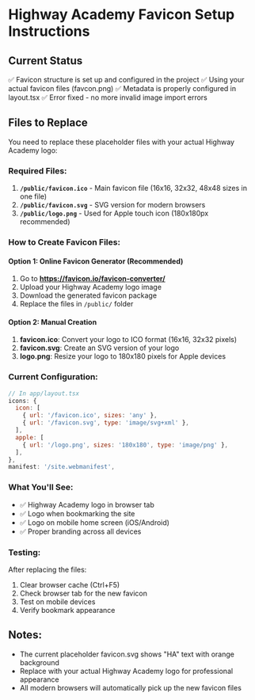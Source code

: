 # Highway Academy Favicon Setup Instructions

## Current Status
✅ Favicon structure is set up and configured in the project
✅ Using your actual favicon files (favcon.png)
✅ Metadata is properly configured in layout.tsx
✅ Error fixed - no more invalid image import errors

## Files to Replace

You need to replace these placeholder files with your actual Highway Academy logo:

### Required Files:
1. **`/public/favicon.ico`** - Main favicon file (16x16, 32x32, 48x48 sizes in one file)
2. **`/public/favicon.svg`** - SVG version for modern browsers
3. **`/public/logo.png`** - Used for Apple touch icon (180x180px recommended)

### How to Create Favicon Files:

#### Option 1: Online Favicon Generator (Recommended)
1. Go to **https://favicon.io/favicon-converter/**
2. Upload your Highway Academy logo image
3. Download the generated favicon package
4. Replace the files in `/public/` folder

#### Option 2: Manual Creation
1. **favicon.ico**: Convert your logo to ICO format (16x16, 32x32 pixels)
2. **favicon.svg**: Create an SVG version of your logo
3. **logo.png**: Resize your logo to 180x180 pixels for Apple devices

### Current Configuration:
```javascript
// In app/layout.tsx
icons: {
  icon: [
    { url: '/favicon.ico', sizes: 'any' },
    { url: '/favicon.svg', type: 'image/svg+xml' },
  ],
  apple: [
    { url: '/logo.png', sizes: '180x180', type: 'image/png' },
  ],
},
manifest: '/site.webmanifest',
```

### What You'll See:
- ✅ Highway Academy logo in browser tab
- ✅ Logo when bookmarking the site
- ✅ Logo on mobile home screen (iOS/Android)
- ✅ Proper branding across all devices

### Testing:
After replacing the files:
1. Clear browser cache (Ctrl+F5)
2. Check browser tab for the new favicon
3. Test on mobile devices
4. Verify bookmark appearance

## Notes:
- The current placeholder favicon.svg shows "HA" text with orange background
- Replace with your actual Highway Academy logo for professional appearance
- All modern browsers will automatically pick up the new favicon files

